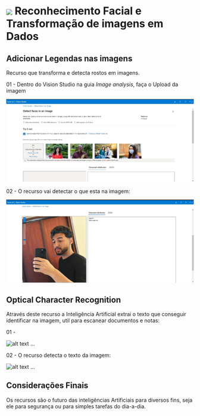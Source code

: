 <h1>
    <a href="https://www.dio.me/">
     <img align="center" width="60px" src="https://hermes.dio.me/lab_projects/badges/f38a62b8-2880-4fd2-82ff-ba263ce97cdb.png"></a>
    <strong> Reconhecimento Facial e Transformação de imagens em Dados</strong>
</h1>

## Adicionar Legendas nas imagens 
Recurso que transforma e detecta rostos em imagens.

01 - Dentro do Vision Studio na guia *Image analysis*, faça o Upload da imagem

<img src="PortalVision3.jpg">


02 - O recurso vai detectar o que esta na imagem:   

<img src="output/001.jpg">


## Optical Character Recognition
Através deste recurso a Inteligência Artificial extrai o texto que conseguir identificar na imagem, util para escanear documentos e notas:

01 - 

![alt text](outputs/03.PNG)
...


02 - O recurso detecta o texto da imagem:

![alt text](outputs/04.PNG)
...

## Considerações Finais

 Os recursos são o futuro das inteligências Artificiais para diversos fins, seja ele para segurança ou para simples tarefas do dia-a-dia.
